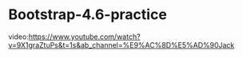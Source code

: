 # Bootstrap-4.6-practice

video:https://www.youtube.com/watch?v=9X1graZtuPs&t=1s&ab_channel=%E9%AC%8D%E5%AD%90Jack